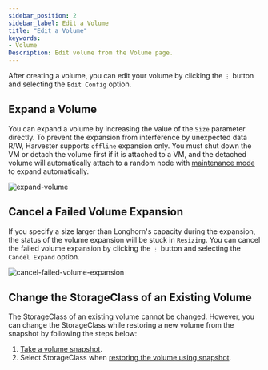 ```yaml
---
sidebar_position: 2
sidebar_label: Edit a Volume
title: "Edit a Volume"
keywords:
- Volume
Description: Edit volume from the Volume page.
---
```


<head>
  <link rel="canonical" href="https://docs.harvesterhci.io/v1.1/volume/edit-volume"/>
</head>

After creating a volume, you can edit your volume by clicking the `⋮` button and selecting the `Edit Config` option.

## Expand a Volume

You can expand a volume by increasing the value of the `Size` parameter directly.
To prevent the expansion from interference by unexpected data R/W, Harvester supports `offline` expansion only. You must shut down the VM or detach the volume first if it is attached to a VM, and the detached volume will automatically attach to a random node with [maintenance mode](https://longhorn.io/docs/1.3.2/concepts/#22-reverting-volumes-in-maintenance-mode) to expand automatically.

![expand-volume](/img/v1.2/volume/expand-volume.png)

## Cancel a Failed Volume Expansion

If you specify a size larger than Longhorn's capacity during the expansion, the status of the volume expansion will be stuck in `Resizing`. You can cancel the failed volume expansion by clicking the `⋮` button and selecting the `Cancel Expand` option.

![cancel-failed-volume-expansion](/img/v1.2/volume/cancel-failed-volume-expansion.png)

## Change the StorageClass of an Existing Volume

The StorageClass of an existing volume cannot be changed. However, you can change the StorageClass while restoring a new volume from the snapshot by following the steps below:

1. [Take a volume snapshot](./volume-snapshots.md#create-volume-snapshots).
2. Select StorageClass when [restoring the volume using snapshot](./volume-snapshots.md#restore-a-new-volume-from-a-volume-snapshot).